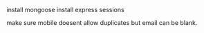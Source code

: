 install mongoose
install express sessions

make sure mobile doesent allow duplicates but email can be blank.
